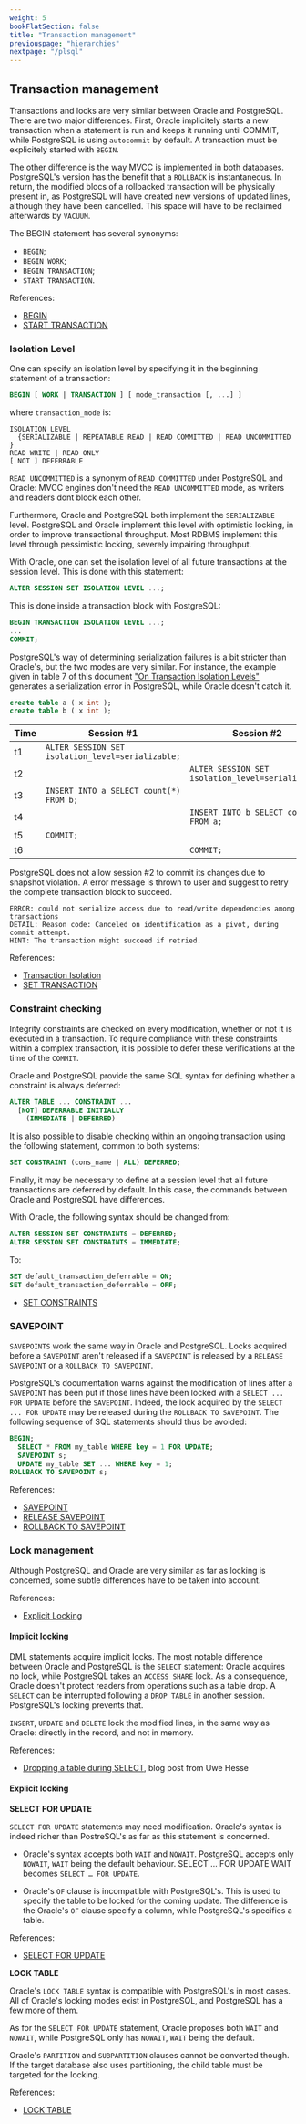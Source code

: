 ```yaml
---
weight: 5
bookFlatSection: false
title: "Transaction management"
previouspage: "hierarchies"
nextpage: "/plsql"
---
```


## Transaction management

Transactions and locks are very similar between Oracle and PostgreSQL. There are
two major differences. First, Oracle implicitely starts a new transaction when a
statement is run and keeps it running until COMMIT, while PostgreSQL is using
`autocommit` by default. A transaction must be explicitely started with `BEGIN`.

The other difference is the way MVCC is implemented in both databases.
PostgreSQL's version has the benefit that a `ROLLBACK` is instantaneous. In
return, the modified blocs of a rollbacked transaction will be physically
present in, as PostgreSQL will have created new versions of updated lines,
although they have been cancelled. This space will have to be reclaimed
afterwards by `VACUUM`.

The BEGIN statement has several synonyms:

  * `BEGIN`;
  * `BEGIN WORK`;
  * `BEGIN TRANSACTION`;
  * `START TRANSACTION`.

References:

* [BEGIN](https://www.postgresql.org/docs/current/sql-begin.html)
* [START TRANSACTION](https://www.postgresql.org/docs/current/sql-start-transaction.html)

### Isolation Level

One can specify an isolation level by specifying it in the beginning statement
of a transaction: 

```sql
BEGIN [ WORK | TRANSACTION ] [ mode_transaction [, ...] ]
```

where `transaction_mode` is:

```
ISOLATION LEVEL 
  {SERIALIZABLE | REPEATABLE READ | READ COMMITTED | READ UNCOMMITTED }
READ WRITE | READ ONLY
[ NOT ] DEFERRABLE
```

`READ UNCOMMITTED` is a synonym of `READ COMMITTED` under PostgreSQL and Oracle:
MVCC engines don't need the `READ UNCOMMITTED` mode, as writers and readers dont
block each other.

Furthermore, Oracle and PostgreSQL both implement the `SERIALIZABLE` level.
PostgreSQL and Oracle implement this level with optimistic locking, in order to
improve transactional throughput. Most RDBMS implement this level through
pessimistic locking, severely impairing throughput.

With Oracle, one can set the isolation level of all future transactions at the
session level. This is done with this statement:

```sql
ALTER SESSION SET ISOLATION LEVEL ...;
```

This is done inside a transaction block with PostgreSQL: 

```sql
BEGIN TRANSACTION ISOLATION LEVEL ...;
...
COMMIT;
```

PostgreSQL's way of determining serialization failures is a bit stricter than
Oracle's, but the two modes are very similar. For instance, the example given in
table 7 of this document ["On Transaction Isolation Levels"][asktom] generates a
serialization error in PostgreSQL, while Oracle doesn't catch it. 

[asktom]: https://asktom.oracle.com/Misc/oramag/on-transaction-isolation-levels.html

```sql
create table a ( x int );
create table b ( x int );
```

| Time | Session #1            | Session #2
|------|-----------------------|---------------------------
| t1   | `ALTER SESSION SET isolation_level=serializable;` | |
| t2   | | `ALTER SESSION SET isolation_level=serializable;` |
| t3   | `INSERT INTO a SELECT count(*) FROM b;` | |
| t4   | | `INSERT INTO b SELECT count(*) FROM a;` |
| t5   | `COMMIT;` | |
| t6   | | `COMMIT;` |

PostgreSQL does not allow session #2 to commit its changes due to snapshot
violation. A error message is thrown to user and suggest to retry the complete
transaction block to succeed.

```
ERROR: could not serialize access due to read/write dependencies among transactions
DETAIL: Reason code: Canceled on identification as a pivot, during commit attempt.
HINT: The transaction might succeed if retried.
```

References:

* [Transaction Isolation](https://www.postgresql.org/docs/current/transaction-iso.html)
* [SET TRANSACTION](https://www.postgresql.org/docs/current/sql-set-transaction.html)

### Constraint checking

Integrity constraints are checked on every modification, whether or not it is
executed in a transaction. To require compliance with these constraints within a
complex transaction, it is possible to defer these verifications at the time of
the `COMMIT`.

Oracle and PostgreSQL provide the same SQL syntax for defining whether a
constraint is always deferred:

```sql
ALTER TABLE ... CONSTRAINT ...
  [NOT] DEFERRABLE INITIALLY 
    (IMMEDIATE | DEFERRED)
```

It is also possible to disable checking within an ongoing transaction using the
following statement, common to both systems:

```sql
SET CONSTRAINT (cons_name | ALL) DEFERRED;
```

Finally, it may be necessary to define at a session level that all future
transactions are deferred by default. In this case, the commands between Oracle
and PostgreSQL have differences.

With Oracle, the following syntax should be changed from:

```sql
ALTER SESSION SET CONSTRAINTS = DEFERRED;
ALTER SESSION SET CONSTRAINTS = IMMEDIATE;
```

To:

```sql
SET default_transaction_deferrable = ON;
SET default_transaction_deferrable = OFF;
```

* [SET CONSTRAINTS](https://www.postgresql.org/docs/current/sql-set-constraints.html)

### SAVEPOINT

`SAVEPOINTS` work the same way in Oracle and PostgreSQL. Locks acquired before a
`SAVEPOINT` aren't released if a `SAVEPOINT` is released by a `RELEASE
SAVEPOINT` or a `ROLLBACK TO SAVEPOINT`. 

PostgreSQL's documentation warns against the modification of lines after a
`SAVEPOINT` has been put if those lines have been locked with a `SELECT ... FOR
UPDATE` before the `SAVEPOINT`. Indeed, the lock acquired by the `SELECT ... FOR
UPDATE` may be released during the `ROLLBACK TO SAVEPOINT`. The following sequence
of SQL statements should thus be avoided:

```sql
BEGIN;
  SELECT * FROM my_table WHERE key = 1 FOR UPDATE;
  SAVEPOINT s;
  UPDATE my_table SET ... WHERE key = 1;
ROLLBACK TO SAVEPOINT s;
```

References:

* [SAVEPOINT](https://www.postgresql.org/docs/current/sql-savepoint.html)
* [RELEASE SAVEPOINT](https://www.postgresql.org/docs/current/sql-release-savepoint.html)
* [ROLLBACK TO SAVEPOINT](https://www.postgresql.org/docs/current/sql-rollback-to.html)

### Lock management

Although PostgreSQL and Oracle are very similar as far as locking is concerned,
some subtle differences have to be taken into account. 

References:

* [Explicit Locking](https://www.postgresql.org/docs/current/explicit-locking.html)

#### Implicit locking

DML statements acquire implicit locks. The most notable difference between
Oracle and PostgreSQL is the `SELECT` statement: Oracle acquires no lock, while
PostgreSQL takes an `ACCESS SHARE` lock. As a consequence, Oracle doesn't
protect readers from operations such as a table drop. A `SELECT` can be
interrupted following a `DROP TABLE` in another session. PostgreSQL's locking
prevents that. 

`INSERT`, `UPDATE` and `DELETE` lock the modified lines, in the same way as
Oracle: directly in the record, and not in memory. 

References:

* [Dropping a table during SELECT](http://uhesse.com/2009/10/27/dropping-a-table-during-select/), blog post from Uwe Hesse

#### Explicit locking

**SELECT FOR UPDATE**

`SELECT FOR UPDATE` statements may need modification. Oracle's syntax is indeed
richer than PostreSQL's as far as this statement is concerned.

* Oracle's syntax accepts both `WAIT` and `NOWAIT`. PostgreSQL accepts only
  `NOWAIT`, `WAIT` being the default behaviour. SELECT … FOR UPDATE WAIT becomes
  `SELECT … FOR UPDATE`.

* Oracle's `OF` clause is incompatible with PostgreSQL's. This is used to
  specify the table to be locked for the coming update. The difference is the
  Oracle's `OF` clause specify a column, while PostgreSQL's specifies a table.

References:

* [SELECT FOR UPDATE](https://www.postgresql.org/docs/current/sql-select.html#SQL-FOR-UPDATE-SHARE)

**LOCK TABLE**

Oracle's `LOCK TABLE` syntax is compatible with PostgreSQL's in most cases. All
of Oracle's locking modes exist in PostgreSQL, and PostgreSQL has a few more of
them.

As for the `SELECT FOR UPDATE` statement, Oracle proposes both `WAIT` and
`NOWAIT`, while PostgreSQL only has `NOWAIT`, `WAIT` being the default.

Oracle's `PARTITION` and `SUBPARTITION` clauses cannot be converted though. If
the target database also uses partitioning, the child table must be targeted for
the locking. 

References:

* [LOCK TABLE](https://www.postgresql.org/docs/current/sql-lock.html)
